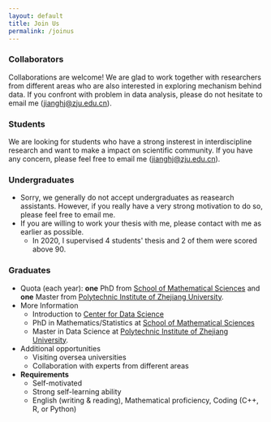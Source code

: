 ```yaml
---
layout: default
title: Join Us
permalink: /joinus
---
```


### Collaborators
Collaborations are welcome! We are glad to work together with researchers from different areas who are also interested in exploring mechanism behind data. If you confront with problem in data analysis, please do not hesitate to email me ([jianghj@zju.edu.cn](mailto:jianghj@zju.edu.cn)).

### Students
We are looking for students who have a strong insterest in interdiscipline research and want to make a impact on scientific community. If you have any concern, please feel free to email me ([jianghj@zju.edu.cn](mailto:jianghj@zju.edu.cn)).
### Undergraduates
* Sorry, we generally do not accept undergraduates as reasearch assistants. However, if you really have a very strong motivation to do so, please feel free to email me.
* If you are willing to work your thesis with me, please contact with me as earlier as possible.
    - In 2020, I supervised 4 students' thesis and 2 of them were scored above 90.

### Graduates
  - Quota (each year): **one** PhD from [School of Mathematical Sciences](http://www.math.zju.edu.cn/) and **one** Master from [Polytechnic Institute of Zhejiang University](http://pi.zju.edu.cn/index.php).
  - More Information
      - Introduction to [Center for Data Science](http://cds.zju.edu.cn/)
      - PhD in Mathematics/Statistics at [School of Mathematical Sciences](http://www.math.zju.edu.cn/38087/list.htm)
      - Master in Data Science at [Polytechnic Institute of Zhejiang University](http://pi.zju.edu.cn/index.php).
  - Additional opportunities
      - Visiting oversea universities
      - Collaboration with experts from different areas
  - **Requirements**
      - Self-motivated 
      - Strong self-learning ability
      - English (writing & reading), Mathematical proficiency, Coding (C++, R, or Python) 

